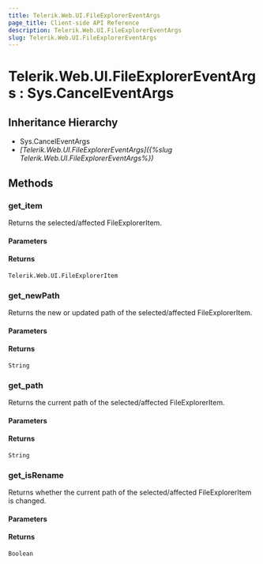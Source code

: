 ```yaml
---
title: Telerik.Web.UI.FileExplorerEventArgs
page_title: Client-side API Reference
description: Telerik.Web.UI.FileExplorerEventArgs
slug: Telerik.Web.UI.FileExplorerEventArgs
---
```


# Telerik.Web.UI.FileExplorerEventArgs : Sys.CancelEventArgs 

## Inheritance Hierarchy

* Sys.CancelEventArgs
* *[Telerik.Web.UI.FileExplorerEventArgs]({%slug Telerik.Web.UI.FileExplorerEventArgs%})*

## Methods

###  get_item

Returns the selected/affected FileExplorerItem.

#### Parameters

#### Returns

`Telerik.Web.UI.FileExplorerItem` 

###  get_newPath

Returns the new or updated path of the selected/affected FileExplorerItem.

#### Parameters

#### Returns

`String` 

###  get_path

Returns the current path of the selected/affected FileExplorerItem.

#### Parameters

#### Returns

`String` 

###  get_isRename

Returns whether the current path of the selected/affected FileExplorerItem is changed.

#### Parameters

#### Returns

`Boolean` 
